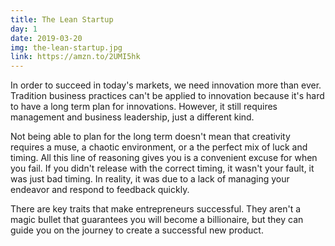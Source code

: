 ```yaml
---
title: The Lean Startup
day: 1
date: 2019-03-20
img: the-lean-startup.jpg
link: https://amzn.to/2UMI5hk
---
```


In order to succeed in today's markets, we need innovation more than ever.
Tradition business practices can't be applied to innovation because it's hard to
have a long term plan for innovations. However, it still requires management and
business leadership, just a different kind.

Not being able to plan for the long term doesn't mean that creativity requires a
muse, a chaotic environment, or a the perfect mix of luck and timing. All this
line of reasoning gives you is a convenient excuse for when you fail. If you
didn't release with the correct timing, it wasn't your fault, it was just bad
timing. In reality, it was due to a lack of managing your endeavor and respond
to feedback quickly.

There are key traits that make entrepreneurs successful. They aren't a magic
bullet that guarantees you will become a billionaire, but they can guide you on
the journey to create a successful new product.
